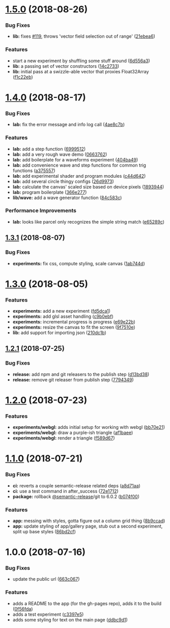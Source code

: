 # [1.5.0](https://github.com/fartts/fartts/compare/v1.4.0...v1.5.0) (2018-08-26)


### Bug Fixes

* **lib:** fixes [#119](https://github.com/fartts/fartts/issues/119), throws 'vector field selection out of range' ([21ebea6](https://github.com/fartts/fartts/commit/21ebea6))


### Features

* start a new experiment by shuffling some stuff around ([6d556a3](https://github.com/fartts/fartts/commit/6d556a3))
* **lib:** a passing set of vector constructors ([14c2733](https://github.com/fartts/fartts/commit/14c2733))
* **lib:** initial pass at a swizzle-able vector that proxies Float32Array ([f1c22eb](https://github.com/fartts/fartts/commit/f1c22eb))

# [1.4.0](https://github.com/fartts/fartts/compare/v1.3.1...v1.4.0) (2018-08-17)


### Bug Fixes

* **lab:** fix the error message and info log call ([4ae8c7b](https://github.com/fartts/fartts/commit/4ae8c7b))


### Features

* **lab:** add a step function ([6999512](https://github.com/fartts/fartts/commit/6999512))
* **lab:** add a very rough wave demo ([0663762](https://github.com/fartts/fartts/commit/0663762))
* **lab:** add boilerplate for a waveforms experiment ([404ba49](https://github.com/fartts/fartts/commit/404ba49))
* **lab:** add convenience wave and step functions for common trig functions ([a375557](https://github.com/fartts/fartts/commit/a375557))
* **lab:** add experimental shader and program modules ([c44d642](https://github.com/fartts/fartts/commit/c44d642))
* **lab:** add several circle thingy configs ([26d9973](https://github.com/fartts/fartts/commit/26d9973))
* **lab:** calculate the canvas' scaled size based on device pixels ([1893944](https://github.com/fartts/fartts/commit/1893944))
* **lab:** program boilerplate ([366e277](https://github.com/fartts/fartts/commit/366e277))
* **lib/wave:** add a wave generator function ([84c583c](https://github.com/fartts/fartts/commit/84c583c))


### Performance Improvements

* **lab:** looks like parcel only recognizes the simple string match ([e65289c](https://github.com/fartts/fartts/commit/e65289c))

## [1.3.1](https://github.com/fartts/fartts/compare/v1.3.0...v1.3.1) (2018-08-07)


### Bug Fixes

* **experiments:** fix css, compute styling, scale canvas ([1ab744d](https://github.com/fartts/fartts/commit/1ab744d))

# [1.3.0](https://github.com/fartts/fartts/compare/v1.2.1...v1.3.0) (2018-08-05)


### Features

* **experiments:** add a new experiment ([fd5dca1](https://github.com/fartts/fartts/commit/fd5dca1))
* **experiments:** add glsl asset handling ([c9b0ebf](https://github.com/fartts/fartts/commit/c9b0ebf))
* **experiments:** incremental progress is progress ([e69e22b](https://github.com/fartts/fartts/commit/e69e22b))
* **experiments:** resize the canvas to fit the screen ([9f7510e](https://github.com/fartts/fartts/commit/9f7510e))
* **lib:** add support for importing json ([210dc1b](https://github.com/fartts/fartts/commit/210dc1b))

## [1.2.1](https://github.com/fartts/fartts/compare/v1.2.0...v1.2.1) (2018-07-25)


### Bug Fixes

* **release:** add npm and git releasers to the publish step ([d13bd38](https://github.com/fartts/fartts/commit/d13bd38))
* **release:** remove git releaser from publish step ([7794349](https://github.com/fartts/fartts/commit/7794349))

# [1.2.0](https://github.com/fartts/fartts/compare/v1.1.0...v1.2.0) (2018-07-23)


### Features

* **experiments/webgl:** adds initial setup for working with webgl ([bb70e21](https://github.com/fartts/fartts/commit/bb70e21))
* **experiments/webgl:** draw a purple-ish triangle ([af1baee](https://github.com/fartts/fartts/commit/af1baee))
* **experiments/webgl:** render a triangle ([f589d67](https://github.com/fartts/fartts/commit/f589d67))

# [1.1.0](https://github.com/fartts/fartts/compare/v1.0.0...v1.1.0) (2018-07-21)


### Bug Fixes

* **ci:** reverts a couple semantic-release related deps ([a8d71aa](https://github.com/fartts/fartts/commit/a8d71aa))
* **ci:** use a test command in after_success ([72e1712](https://github.com/fartts/fartts/commit/72e1712))
* **package:** rollback [@semantic-release](https://github.com/semantic-release)/git to 6.0.2 ([b074f00](https://github.com/fartts/fartts/commit/b074f00))


### Features

* **app:** messing with styles, gotta figure out a column grid thing ([8b9ccad](https://github.com/fartts/fartts/commit/8b9ccad))
* **app:** update styling of app/gallery page, stub out a second experiment, split up base styles ([86bd2cf](https://github.com/fartts/fartts/commit/86bd2cf))

# 1.0.0 (2018-07-16)


### Bug Fixes

* update the public url ([663c067](https://github.com/fartts/fartts/commit/663c067))


### Features

* adds a README to the app (for the gh-pages repo), adds it to the build ([0f56fda](https://github.com/fartts/fartts/commit/0f56fda))
* adds a test experiment ([c3397e5](https://github.com/fartts/fartts/commit/c3397e5))
* adds some styling for text on the main page ([ddbc9d1](https://github.com/fartts/fartts/commit/ddbc9d1))
